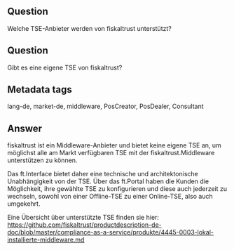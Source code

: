 ## Question

Welche TSE-Anbieter werden von fiskaltrust unterstützt?

## Question

Gibt es eine eigene TSE von fiskaltrust?

## Metadata tags

lang-de, market-de, middleware, PosCreator, PosDealer, Consultant

## Answer

fiskaltrust ist ein Middleware-Anbieter und bietet keine eigene TSE an, um möglichst alle am Markt verfügbaren TSE mit der fiskaltrust.Middleware unterstützen zu können.

Das ft.Interface bietet daher eine technische und architektonische Unabhängigkeit von der TSE. Über das ft.Portal haben die Kunden die Möglichkeit, ihre gewählte TSE zu konfigurieren und diese auch jederzeit zu wechseln, sowohl von einer Offline-TSE zu einer Online-TSE, also auch umgekehrt.

Eine Übersicht über unterstützte TSE finden sie hier: https://github.com/fiskaltrust/productdescription-de-doc/blob/master/compliance-as-a-service/produkte/4445-0003-lokal-installierte-middleware.md